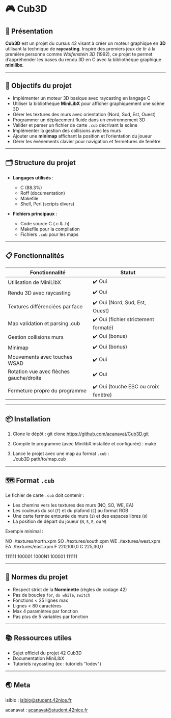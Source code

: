 # 🎮 Cub3D

## 🌟 Présentation

**Cub3D** est un projet du cursus 42 visant à créer un moteur graphique en **3D** utilisant la technique de **raycasting**. Inspiré des premiers jeux de tir à la première personne comme *Wolfenstein 3D* (1992), ce projet te permet d’appréhender les bases du rendu 3D en C avec la bibliothèque graphique **minilibx**.

---

## 🚀 Objectifs du projet

- Implémenter un moteur 3D basique avec raycasting en langage C  
- Utiliser la bibliothèque **MiniLibX** pour afficher graphiquement une scène 3D  
- Gérer les textures des murs avec orientation (Nord, Sud, Est, Ouest)  
- Programmer un déplacement fluide dans un environnement 3D  
- Valider et parser un fichier de carte `.cub` décrivant la scène  
- Implémenter la gestion des collisions avec les murs  
- Ajouter une **minimap** affichant la position et l’orientation du joueur  
- Gérer les événements clavier pour navigation et fermetures de fenêtre

---

## 🗂️ Structure du projet

- **Langages utilisés** :  
  - C (88.3%)  
  - Roff (documentation)  
  - Makefile  
  - Shell, Perl (scripts divers)  

- **Fichiers principaux** :  
  - Code source C (.c & .h)  
  - Makefile pour la compilation  
  - Fichiers `.cub` pour les maps

---

## 📋 Fonctionnalités

| Fonctionnalité                     | Statut                                       |
|----------------------------------|----------------------------------------------|
| Utilisation de MiniLibX           | ✔️ Oui                                      |
| Rendu 3D avec raycasting          | ✔️ Oui                                      |
| Textures différenciées par face   | ✔️ Oui (Nord, Sud, Est, Ouest)              |
| Map validation et parsing .cub    | ✔️ Oui (fichier strictement formaté)        |
| Gestion collisions murs           | ✔️ Oui (bonus)                              |
| Minimap                          | ✔️ Oui (bonus)                              |
| Mouvements avec touches WSAD      | ✔️ Oui                                      |
| Rotation vue avec flèches gauche/droite | ✔️ Oui                             |
| Fermeture propre du programme     | ✔️ Oui (touche ESC ou croix fenêtre)        |

---

## 📦 Installation

1. Clone le dépôt :
    git clone https://github.com/acanavat/Cub3D.git

2. Compile le programme (avec MinilibX installée et configurée) :
   make

3. Lance le projet avec une map au format `.cub` :  
   ./cub3D path/to/map.cub

---

## 🗺️ Format `.cub`

Le fichier de carte `.cub` doit contenir :

- Les chemins vers les textures des murs (NO, SO, WE, EA)  
- Les couleurs du sol (`F`) et du plafond (`C`) au format RGB  
- Une carte fermée entourée de murs (`1`) et des espaces libres (`0`)  
- La position de départ du joueur (`N`, `S`, `E`, ou `W`)

Exemple minimal :

NO ./textures/north.xpm
SO ./textures/south.xpm
WE ./textures/west.xpm
EA ./textures/east.xpm
F 220,100,0
C 225,30,0

111111
100001
1000N1
100001
111111

---

## 🔧 Normes du projet

- Respect strict de la **Norminette** (règles de codage 42)  
- Pas de boucles `for`, `do while`, `switch`  
- Fonctions < 25 lignes max  
- Lignes < 80 caractères  
- Max 4 paramètres par fonction  
- Pas plus de 5 variables par fonction

---

## 📚 Ressources utiles

- Sujet officiel du projet 42 Cub3D  
- Documentation MiniLibX  
- Tutoriels raycasting (ex : tutoriels "lodev")

---

## 🌏 Meta

isibio : isibio@student.42nice.fr

acanavat : acanavat@student.42nice.fr
